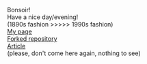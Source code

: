 Bonsoir! <br>
Have a nice day/evening! <br>
(1890s fashion >>>>> 1990s fashion) <br>
[My page](https://akabutter.github.io/) <br>
[Forked repository](https://github.com/akaButter/forked-repository) <br>
[Article](https://paperswithcode.com/paper/self-conditioned-image-generation-via) <br>
(please, don't come here again, nothing to see)
